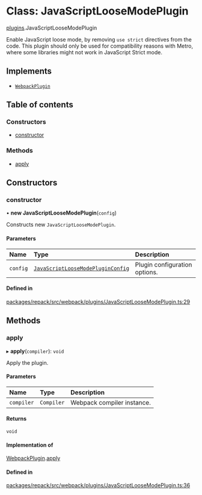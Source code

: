 # Class: JavaScriptLooseModePlugin

[plugins](../modules/plugins.md).JavaScriptLooseModePlugin

Enable JavaScript loose mode, by removing `use strict` directives from the code.
This plugin should only be used for compatibility reasons with Metro, where some libraries
might not work in JavaScript Strict mode.

## Implements

- [`WebpackPlugin`](../interfaces/WebpackPlugin.md)

## Table of contents

### Constructors

- [constructor](./plugins.JavaScriptLooseModePlugin.md#constructor)

### Methods

- [apply](./plugins.JavaScriptLooseModePlugin.md#apply)

## Constructors

### constructor

• **new JavaScriptLooseModePlugin**(`config`)

Constructs new `JavaScriptLooseModePlugin`.

#### Parameters

| Name | Type | Description |
| :------ | :------ | :------ |
| `config` | [`JavaScriptLooseModePluginConfig`](../interfaces/plugins.JavaScriptLooseModePluginConfig.md) | Plugin configuration options. |

#### Defined in

[packages/repack/src/webpack/plugins/JavaScriptLooseModePlugin.ts:29](https://github.com/callstack/repack/blob/1d9a1bb/packages/repack/src/webpack/plugins/JavaScriptLooseModePlugin.ts#L29)

## Methods

### apply

▸ **apply**(`compiler`): `void`

Apply the plugin.

#### Parameters

| Name | Type | Description |
| :------ | :------ | :------ |
| `compiler` | `Compiler` | Webpack compiler instance. |

#### Returns

`void`

#### Implementation of

[WebpackPlugin](../interfaces/WebpackPlugin.md).[apply](../interfaces/WebpackPlugin.md#apply)

#### Defined in

[packages/repack/src/webpack/plugins/JavaScriptLooseModePlugin.ts:36](https://github.com/callstack/repack/blob/1d9a1bb/packages/repack/src/webpack/plugins/JavaScriptLooseModePlugin.ts#L36)
